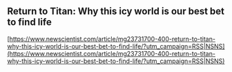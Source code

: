 ## Return to Titan: Why this icy world is our best bet to find life
  
  [https://www.newscientist.com/article/mg23731700-400-return-to-titan-why-this-icy-world-is-our-best-bet-to-find-life/?utm_campaign=RSS|NSNS](https://www.newscientist.com/article/mg23731700-400-return-to-titan-why-this-icy-world-is-our-best-bet-to-find-life/?utm_campaign=RSS|NSNS)